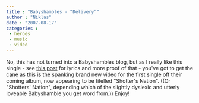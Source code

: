 ```yaml
---
title : "Babyshambles - “Delivery”"
author : "Niklas"
date : "2007-08-17"
categories : 
 - heroes
 - music
 - video
---
```


No, this has not turned into a Babyshambles blog, but as I really like this single - see [this post](https://niklasblog.com/?p=1313) for lyrics and more proof of that - you've got to get the cane as this is the spanking brand new video for the first single off their coming album, now appearing to be titelled "Shotter's Nation". ((Or "Shotters' Nation", depending which of the slightly dyslexic and utterly loveable Babyshamble you get word from.)) Enjoy!
